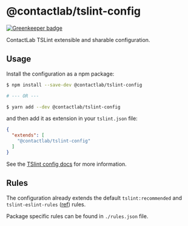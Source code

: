 # @contactlab/tslint-config

[![Greenkeeper badge](https://badges.greenkeeper.io/contactlab/tslint-config.svg)](https://greenkeeper.io/)

ContactLab TSLint extensible and sharable configuration.

## Usage

Install the configuration as a npm package:

```sh
$ npm install --save-dev @contactlab/tslint-config

# --- OR ---

$ yarn add --dev @contactlab/tslint-config
```

and then add it as extension in your `tslint.json` file:

```json
{
  "extends": [
    "@contactlab/tslint-config"
  ]
}
```

See the [TSlint config docs](https://palantir.github.io/tslint/usage/configuration/) for more information.

## Rules

The configuration already extends the default `tslint:recommended` and `tslint-eslint-rules` ([ref](https://github.com/buzinas/tslint-eslint-rules)) rules.

Package specific rules can be found in `./rules.json` file.
